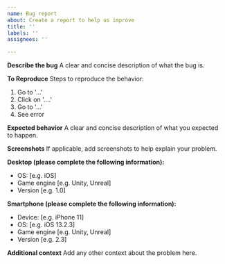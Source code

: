 ```yaml
---
name: Bug report
about: Create a report to help us improve
title: ''
labels: ''
assignees: ''

---
```


**Describe the bug**
A clear and concise description of what the bug is.

**To Reproduce**
Steps to reproduce the behavior:
1. Go to '...'
2. Click on '....'
1. Go to '...'
4. See error

**Expected behavior**
A clear and concise description of what you expected to happen.

**Screenshots**
If applicable, add screenshots to help explain your problem.

**Desktop (please complete the following information):**
 - OS: [e.g. iOS]
 - Game engine [e.g. Unity, Unreal]
 - Version [e.g. 1.0]

**Smartphone (please complete the following information):**
 - Device: [e.g. iPhone 11]
 - OS: [e.g. iOS 13.2.3]
 - Game engine [e.g. Unity, Unreal]
 - Version [e.g. 2.3]

**Additional context**
Add any other context about the problem here.
